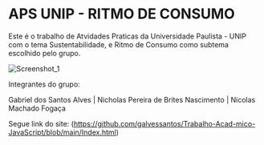 # APS UNIP - RITMO DE CONSUMO
Este é o trabalho de Atvidades Praticas da Universidade Paulista - UNIP com o tema Sustentabilidade, e Ritmo de Consumo como subtema escolhido pelo grupo.

![Screenshot_1](https://github.com/nicolasmachad0/Aps_unip/assets/124478422/6141f054-8b4b-4a52-98ec-335fe3f47539)


Integrantes do grupo:

Gabriel dos Santos Alves | Nicholas Pereira de Brites Nascimento | Nicolas Machado Fogaça

Segue link do site: (https://github.com/galvessantos/Trabalho-Acad-mico-JavaScript/blob/main/Index.html)
